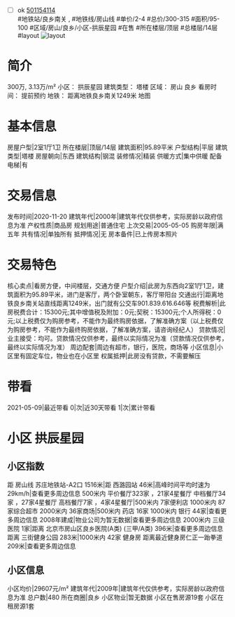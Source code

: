 - [ ] ok [501154114](https://bj.5i5j.com/ershoufang/501154114.html)  
 #地铁站/良乡南关 ,  #地铁线/房山线
#单价/2-4 #总价/300-315 #面积/95-100   #区域/房山/良乡/小区-拱辰星园 #在售 #所在楼层/顶层 #总楼层/14层 #layout 
![layout](http://image2a.5i5j.com/scm/HOUSE_CUSTOMER/d12d7652911f47bea66dc8bb706062a1.jpg_P5.jpg) 
# 简介 
 300万,  3.13万/m² 
小区： 拱辰星园
建筑类型： 塔楼
区域： 房山 良乡
看房时间： 提前预约
地铁： 距离地铁良乡南关1249米 地图
# 基本信息 
 房屋户型|2室1厅1卫
所在楼层|顶层/14层
建筑面积|95.89平米
户型结构|平层
建筑类型|塔楼
房屋朝向|东西
建筑结构|钢混
装修情况|精装
供暖方式|集中供暖
配备电梯|有
# 交易信息 
 发布时间|2020-11-20
建筑年代|2000年|建筑年代仅供参考，实际房龄以政府信息为准
产权性质|商品房
规划用途|普通住宅
上次交易|2005-05-05
购房年限|满五年
共有情况|单独所有
抵押情况|无
房本备件|已上传房本照片
# 交易特色 
 核心卖点|看房方便，中间楼层，交通方便
户型介绍|此房为东西向2室1厅1卫，建筑面积为95.89平米，进门是客厅，两个卧室朝东，客厅带阳台
交通出行|距离地铁良乡南关站直线距离1249米，出门就有公交车901.839.616.646等
税费解析|此房税费合计：15300元;其中增值税及附加：0元;契税：15300元;个人所得税：0元;以上税费仅为购房参考，不能作为最终购房依据，了解准确方案（以上税费仅为购房参考，不能作为最终购房依据，了解准确方案，请咨询经纪人）
贷款情况|业主接受：均可。贷款情况仅供参考，最终以实际情况为准（贷款情况仅供参考，最终以实际情况为准）
周边配套|周边有超市，银行，医院，商场等
小区信息|小区里有固定车位，物业也在小区里
权属抵押|此房没有贷款，不需要解压
# 带看 
 2021-05-09|最近带看	 0|次|近30天带看	 1|次|累计带看
# 小区 拱辰星园
## 小区指数 
 距 房山线 苏庄地铁站-A2口 1516米|距 西潞园站 46米|高峰时间平均时速为29km/h|查看更多周边信息
500米内 平价餐厅323家 ，21家4星餐厅
中档餐厅34家 ，27家4星餐厅
高档餐厅7家 ，4家4星餐厅|500米内 7家便利店
1000米内 87家综合超市
2000米内 36家商场|500米内 药店 16家
1000米内 银行 44家|查看更多周边信息
2008年建成|物业公司为暂无数据|查看更多周边信息
2000米内 三级医院 1家|距离 北京市房山区良乡医院(A类) (三甲/A类) 396米|查看更多周边信息
距离 三街健身公园 283米|1000米内 42家 健身房
距离最近健身房仁正一跆拳道 209米|查看更多周边信息
## 小区信息 
 小区均价|29607元/m²
建筑年代|2009年|建筑年代仅供参考，实际房龄以政府信息为准
总户数|480
所在商圈|良乡
小区物业|暂无数据
小区在售房源19套
小区在租房源1套
